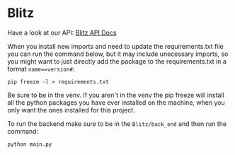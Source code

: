 # Blitz

Have a look at our API: [Blitz API Docs](https://docs.google.com/document/d/1V7tAEWFc4g3TUQ56RxynFtgaskrnDlN5cOnF10XN2Zs/edit?usp=sharing)

When you install new imports and need to update the requirements.txt file you can run the command below, but it may include unecessary imports, so you might want to just directly add the package to the requirements.txt in a format `name==version#`:
```
pip freeze -l > requirements.txt
```
Be sure to be in the venv. If you aren't in the venv the pip freeze will install all
the python packages you have ever installed on the machine, when you only want the ones installed for this project.

To run the backend make sure to be in the `Blitz/back_end` and then run the command:
```
python main.py
```
